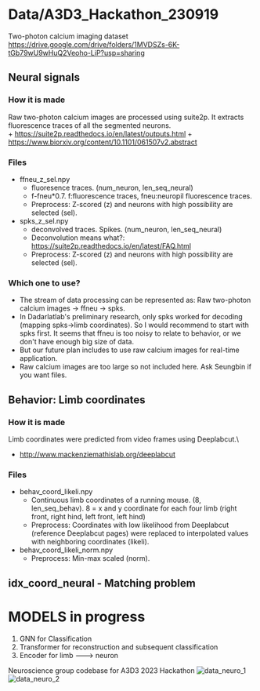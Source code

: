 # Data/A3D3_Hackathon_230919
Two-photon calcium imaging dataset
https://drive.google.com/drive/folders/1MVDSZs-6K-tGb79wU9wHuQ2Veoho-LiP?usp=sharing

## Neural signals
### How it is made
Raw two-photon calcium images are processed using suite2p. It extracts fluorescence traces of all the segmented neurons.\
    + https://suite2p.readthedocs.io/en/latest/outputs.html
    + https://www.biorxiv.org/content/10.1101/061507v2.abstract
### Files
+ ffneu_z_sel.npy
    + fluoresence traces. (num_neuron, len_seq_neural)
    + f-fneu*0.7. f:fluorescence traces, fneu:neuropil fluorescence traces. 
    + Preprocess: Z-scored (z) and neurons with high possibility are selected (sel).
+ spks_z_sel.npy
    + deconvolved traces. Spikes. (num_neuron, len_seq_neural)
    + Deconvolution means what?: https://suite2p.readthedocs.io/en/latest/FAQ.html
    + Preprocess: Z-scored (z) and neurons with high possibility are selected (sel).
### Which one to use?
+ The stream of data processing can be represented as: Raw two-photon calcium images -> ffneu -> spks.
+ In Dadarlatlab's preliminary research, only spks worked for decoding (mapping spks->limb coordinates). So I would recommend to start with spks first.
It seems that ffneu is too noisy to relate to behavior, or we don't have enough big size of data.
+ But our future plan includes to use raw calcium images for real-time application.
+ Raw calcium images are too large so not included here. Ask Seungbin if you want files.

## Behavior: Limb coordinates
### How it is made
Limb coordinates were predicted from video frames using Deeplabcut.\
+ http://www.mackenziemathislab.org/deeplabcut
### Files
+ behav_coord_likeli.npy
    + Continuous limb coordinates of a running mouse. (8, len_seq_behav). 8 = x and y coordinate for each four limb (right front, right hind, left front, left hind)
    + Preprocess: Coordinates with low likelihood from Deeplabcut (reference Deeplabcut pages) were replaced to interpolated values with neighboring coordinates (likeli).
+ behav_coord_likeli_norm.npy
    + Preprocess: Min-max scaled (norm).

## idx_coord_neural - Matching problem



# MODELS in progress
1) GNN for Classification
2) Transformer for reconstruction and subsequent classification
3) Encoder for limb ---> neuron

Neuroscience group codebase for A3D3 2023 Hackathon
![data_neuro_1](https://github.com/a3d3-hackathon/neuro_hack_2023/assets/102822547/3cfd43e5-f496-475b-bc67-91aa14c44ee7)
![data_neuro_2](https://github.com/a3d3-hackathon/neuro_hack_2023/assets/102822547/6268770b-af83-49f9-b096-7ff3f6716358)






